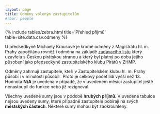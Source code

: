 ```yaml
---
layout: page
title: Odměny voleným zastupitelům
#rbar: people
---
```


{% include tables/zebra.html title='Přehled příjmů' table=site.data.csv.odmeny %}

U předsedkyně Michaely Krausové je kromě odměny z Magistrátu hl. m. Prahy započítána rovněž i odměna na základě [zadávacího listu](https://smlouvy.pirati.cz/smlouvy/2019/01/01/Zadavaci-list_Krausova/) který uzavřela s Českou pirátskou stranou a který byl platný po dobu jejího působení jako předsedkyně zastupitelského klubu Pirátů v ZHMP. 

Odměny zahrnují zastupitele, kteří v Zastupitelském klubu hl. m. Prahy působí i v minulosti působili. Proto je celkový počet lidí vyšší než 13. Hodnota **N/A** je uvedena v případě, že v uvedeném měsíci zastupitel ještě nenastoupil do funkce nebo již rezignoval.

Všechny uvedené sumy jsou v podobě **hrubých příjmů**. V uvedené tabulce nejsou uvedeny sumy, které případně zastupitelé pobírají na svých **městských částech**. Některé sumy mohou být zaokrouhleny.
